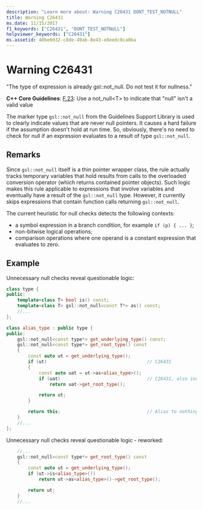 ```yaml
---
description: "Learn more about: Warning C26431 DONT_TEST_NOTNULL"
title: Warning C26431
ms.date: 11/15/2017
f1_keywords: ["C26431", "DONT_TEST_NOTNULL"]
helpviewer_keywords: ["C26431"]
ms.assetid: 40be6032-c8de-49ab-8e43-e8eedc0ca0ba
---
```

# Warning C26431

"The type of expression is already gsl::not_null. Do not test it for nullness."

**C++ Core Guidelines**:
[F.23](https://github.com/isocpp/CppCoreGuidelines/blob/master/CppCoreGuidelines.md#f23-use-a-not_nullt-to-indicate-that-null-is-not-a-valid-value): Use a not_null\<T> to indicate that "null" isn't a valid value

The marker type `gsl::not_null` from the Guidelines Support Library is used to clearly indicate values that are never null pointers. It causes a hard failure if the assumption doesn't hold at run time. So, obviously, there's no need to check for null if an expression evaluates to a result of type `gsl::not_null`.

## Remarks

Since `gsl::not_null` itself is a thin pointer wrapper class, the rule actually tracks temporary variables that hold results from calls to the overloaded conversion operator (which returns contained pointer objects). Such logic makes this rule applicable to expressions that involve variables and eventually have a result of the `gsl::not_null` type. However, it currently skips expressions that contain function calls returning `gsl::not_null`.

The current heuristic for null checks detects the following contexts:

- a symbol expression in a branch condition, for example `if (p) { ... }`;
- non-bitwise logical operations;
- comparison operations where one operand is a constant expression that evaluates to zero.

## Example

Unnecessary null checks reveal questionable logic:

```cpp
class type {
public:
    template<class T> bool is() const;
    template<class T> gsl::not_null<const T*> as() const;
    //...
};

class alias_type : public type {
public:
    gsl::not_null<const type*> get_underlying_type() const;
    gsl::not_null<const type*> get_root_type() const
    {
        const auto ut = get_underlying_type();
        if (ut)                                     // C26431
        {
            const auto uat = ut->as<alias_type>();
            if (uat)                                // C26431, also incorrect use of API!
                return uat->get_root_type();

            return ut;
        }

        return this;                                // Alias to nothing? Actually, dead code!
    }
    //...
};
```

Unnecessary null checks reveal questionable logic - reworked:

```cpp
    //...
    gsl::not_null<const type*> get_root_type() const
    {
        const auto ut = get_underlying_type();
        if (ut->is<alias_type>())
            return ut->as<alias_type>()->get_root_type();

        return ut;
    }
    //...
```
